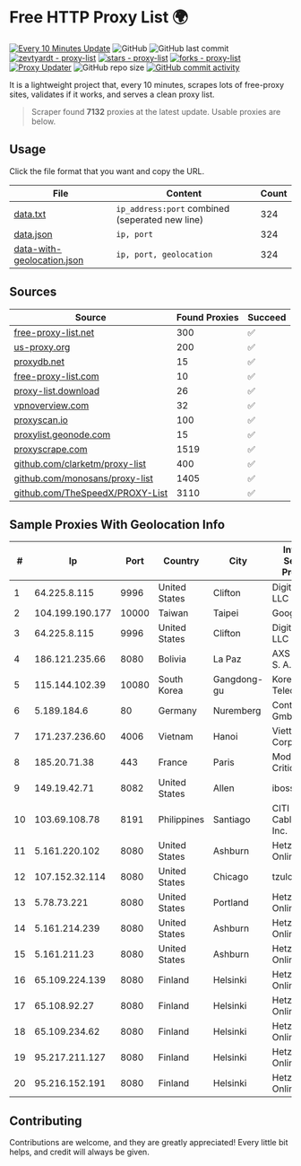 
# Free HTTP Proxy List 🌍

[![Every 10 Minutes Update](https://github.com/mertguvencli/http-proxy-list/actions/workflows/main.yml/badge.svg?branch=main)](https://github.com/mertguvencli/http-proxy-list/actions/workflows/main.yml)
![GitHub](https://img.shields.io/github/license/mertguvencli/http-proxy-list)
![GitHub last commit](https://img.shields.io/github/last-commit/mertguvencli/http-proxy-list)
[![zevtyardt - proxy-list](https://img.shields.io/static/v1?label=zevtyardt&message=proxy-list&color=blue&logo=github)](https://github.com/zevtyardt/proxy-list "Go to GitHub repo")
[![stars - proxy-list](https://img.shields.io/github/stars/zevtyardt/proxy-list?style=social)](https://github.com/zevtyardt/proxy-list)
[![forks - proxy-list](https://img.shields.io/github/forks/zevtyardt/proxy-list?style=social)](https://github.com/zevtyardt/proxy-list)
[![Proxy Updater](https://github.com/zevtyardt/proxy-list/workflows/Proxy%20Updater/badge.svg)](https://github.com/zevtyardt/proxy-list/actions?query=workflow:"Proxy+Updater")
![GitHub repo size](https://img.shields.io/github/repo-size/zevtyardt/proxy-list)
[![GitHub commit activity](https://img.shields.io/github/commit-activity/m/zevtyardt/proxy-list?logo=commits)](https://github.com/zevtyardt/proxy-list/commits/main)

It is a lightweight project that, every 10 minutes, scrapes lots of free-proxy sites, validates if it works, and serves a clean proxy list.

> Scraper found **7132** proxies at the latest update. Usable proxies are below.

## Usage

Click the file format that you want and copy the URL.

|File|Content|Count|
|----|-------|-----|
|[data.txt](https://raw.githubusercontent.com/mertguvencli/http-proxy-list/main/proxy-list/data.txt)|`ip_address:port` combined (seperated new line)|324|
|[data.json](https://raw.githubusercontent.com/mertguvencli/http-proxy-list/main/proxy-list/data.json)|`ip, port`|324|
|[data-with-geolocation.json](https://raw.githubusercontent.com/mertguvencli/http-proxy-list/main/proxy-list/data-with-geolocation.json)|`ip, port, geolocation`|324|

## Sources

|Source|Found Proxies|Succeed|
|------|-------------|-------|
|[free-proxy-list.net](https://free-proxy-list.net)|300|✅|
|[us-proxy.org](https://www.us-proxy.org)|200|✅|
|[proxydb.net](http://proxydb.net)|15|✅|
|[free-proxy-list.com](https://free-proxy-list.com/?page=&port=&type%5B%5D=http&type%5B%5D=https&up_time=0&search=Search)|10|✅|
|[proxy-list.download](https://www.proxy-list.download/HTTP)|26|✅|
|[vpnoverview.com](https://vpnoverview.com/privacy/anonymous-browsing/free-proxy-servers)|32|✅|
|[proxyscan.io](https://www.proxyscan.io)|100|✅|
|[proxylist.geonode.com](https://proxylist.geonode.com/api/proxy-list?limit=300&page=1&sort_by=lastChecked&sort_type=desc&protocols=http,https)|15|✅|
|[proxyscrape.com](https://api.proxyscrape.com/v2/?request=displayproxies&protocol=http&timeout=10000&country=all&ssl=all&anonymity=all)|1519|✅|
|[github.com/clarketm/proxy-list](https://raw.githubusercontent.com/clarketm/proxy-list/master/proxy-list-raw.txt)|400|✅|
|[github.com/monosans/proxy-list](https://raw.githubusercontent.com/monosans/proxy-list/main/proxies/http.txt)|1405|✅|
|[github.com/TheSpeedX/PROXY-List](https://raw.githubusercontent.com/TheSpeedX/PROXY-List/master/http.txt)|3110|✅|


## Sample Proxies With Geolocation Info

|#|Ip|Port|Country|City|Internet Service Provider|
|-|--|----|-------|----|-------------------------|
|1|64.225.8.115|9996|United States|Clifton|DigitalOcean, LLC|
|2|104.199.190.177|10000|Taiwan|Taipei|Google LLC|
|3|64.225.8.115|9996|United States|Clifton|DigitalOcean, LLC|
|4|186.121.235.66|8080|Bolivia|La Paz|AXS Bolivia S. A.|
|5|115.144.102.39|10080|South Korea|Gangdong-gu|Korea Telecom|
|6|5.189.184.6|80|Germany|Nuremberg|Contabo GmbH|
|7|171.237.236.60|4006|Vietnam|Hanoi|Viettel Corporation|
|8|185.20.71.38|443|France|Paris|Mod Mission Critical LLC|
|9|149.19.42.71|8082|United States|Allen|iboss, inc|
|10|103.69.108.78|8191|Philippines|Santiago|CITI Cableworld Inc.|
|11|5.161.220.102|8080|United States|Ashburn|Hetzner Online GmbH|
|12|107.152.32.114|8080|United States|Chicago|tzulo, inc.|
|13|5.78.73.221|8080|United States|Portland|Hetzner Online GmbH|
|14|5.161.214.239|8080|United States|Ashburn|Hetzner Online GmbH|
|15|5.161.211.23|8080|United States|Ashburn|Hetzner Online GmbH|
|16|65.109.224.139|8080|Finland|Helsinki|Hetzner Online GmbH|
|17|65.108.92.27|8080|Finland|Helsinki|Hetzner Online GmbH|
|18|65.109.234.62|8080|Finland|Helsinki|Hetzner Online GmbH|
|19|95.217.211.127|8080|Finland|Helsinki|Hetzner Online GmbH|
|20|95.216.152.191|8080|Finland|Helsinki|Hetzner Online GmbH|



## Contributing

Contributions are welcome, and they are greatly appreciated! Every
little bit helps, and credit will always be given.


